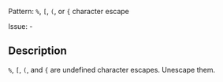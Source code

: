 Pattern: `%`, `[`, `(`, or `{` character escape

Issue: -

## Description

`%`, `[`, `(`, and `{` are undefined character escapes. Unescape them.
